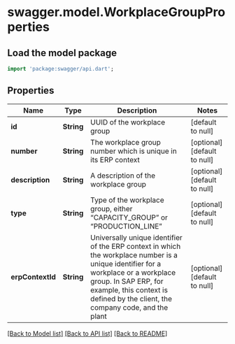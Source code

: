 # swagger.model.WorkplaceGroupProperties

## Load the model package
```dart
import 'package:swagger/api.dart';
```

## Properties
Name | Type | Description | Notes
------------ | ------------- | ------------- | -------------
**id** | **String** | UUID of the workplace group | [default to null]
**number** | **String** | The workplace group number which is unique in its ERP context | [optional] [default to null]
**description** | **String** | A description of the workplace group | [optional] [default to null]
**type** | **String** | Type of the workplace group, either “CAPACITY_GROUP” or “PRODUCTION_LINE” | [optional] [default to null]
**erpContextId** | **String** | Universally unique identifier of the ERP context in which the workplace number is a unique identifier for a workplace or a workplace group. In SAP ERP, for example, this context is defined by the client, the company code, and the plant | [optional] [default to null]

[[Back to Model list]](../README.md#documentation-for-models) [[Back to API list]](../README.md#documentation-for-api-endpoints) [[Back to README]](../README.md)


